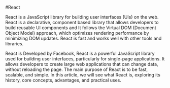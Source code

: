 #React 

React is a JavaScript library for building user interfaces (UIs) on the web. React is a declarative, component based library that allows developers to build reusable UI components and It follows the Virtual DOM (Document Object Model) approach, which optimizes rendering performance by minimizing DOM updates. React is fast and works well with other tools and libraries.

React is Developed by Facebook, React is a powerful JavaScript library used for building user interfaces, particularly for single-page applications. It allows developers to create large web applications that can change data, without reloading the page. The main purpose of React is to be fast, scalable, and simple. In this article, we will see what React is, exploring its history, core concepts, advantages, and practical uses.